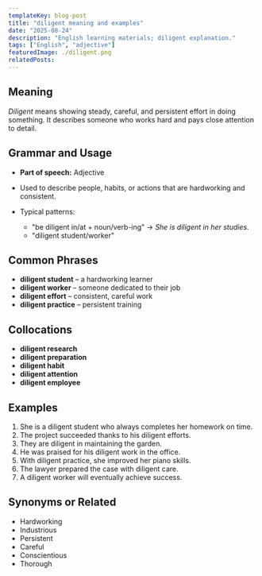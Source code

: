 ```yaml
---
templateKey: blog-post
title: "diligent meaning and examples"
date: "2025-08-24"
description: "English learning materials; diligent explanation."
tags: ["English", "adjective"]
featuredImage: ./diligent.png
relatedPosts:
---
```


## Meaning

_Diligent_ means showing steady, careful, and persistent effort in doing something. It describes someone who works hard and pays close attention to detail.

## Grammar and Usage

- **Part of speech:** Adjective
- Used to describe people, habits, or actions that are hardworking and consistent.
- Typical patterns:

  - "be diligent in/at + noun/verb-ing" → _She is diligent in her studies._
  - "diligent student/worker"

## Common Phrases

- **diligent student** – a hardworking learner
- **diligent worker** – someone dedicated to their job
- **diligent effort** – consistent, careful work
- **diligent practice** – persistent training

## Collocations

- **diligent research**
- **diligent preparation**
- **diligent habit**
- **diligent attention**
- **diligent employee**

## Examples

1. She is a diligent student who always completes her homework on time.
2. The project succeeded thanks to his diligent efforts.
3. They are diligent in maintaining the garden.
4. He was praised for his diligent work in the office.
5. With diligent practice, she improved her piano skills.
6. The lawyer prepared the case with diligent care.
7. A diligent worker will eventually achieve success.

## Synonyms or Related

- Hardworking
- Industrious
- Persistent
- Careful
- Conscientious
- Thorough
